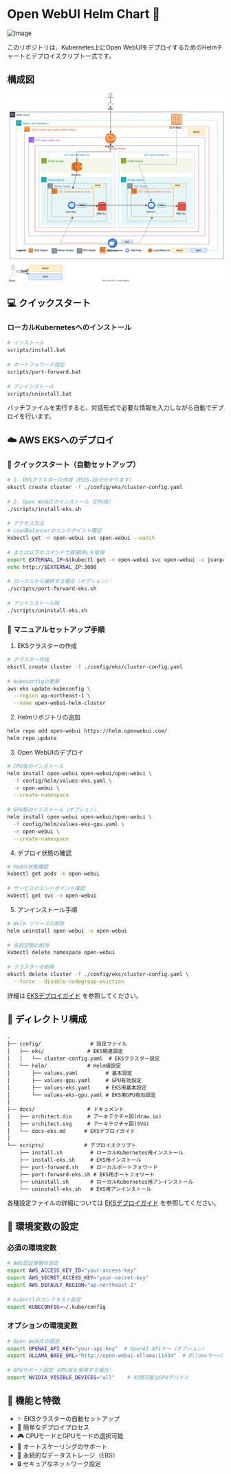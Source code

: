 # Open WebUI Helm Chart 🚀

![Image](https://github.com/user-attachments/assets/6b896cc6-34d4-402c-b407-7ba20b0c1afb)

このリポジトリは、Kubernetes上にOpen WebUIをデプロイするためのHelmチャートとデプロイスクリプト一式です。

## 構成図

![](docs/architect.svg)


## 💻 クイックスタート

### ローカルKubernetesへのインストール

```bash
# インストール
scripts/install.bat

# ポートフォワード設定
scripts/port-forward.bat

# アンインストール
scripts/uninstall.bat
```

バッチファイルを実行すると、対話形式で必要な情報を入力しながら自動でデプロイを行います。

## ☁️ AWS EKSへのデプロイ

### 🚀 クイックスタート（自動セットアップ）

```bash
# 1. EKSクラスターの作成（約15-20分かかります）
eksctl create cluster -f ./config/eks/cluster-config.yaml

# 2. Open WebUIのインストール（CPU版）
./scripts/install-eks.sh

# アクセス方法
# LoadBalancerのエンドポイント確認
kubectl get -n open-webui svc open-webui --watch

# または以下のコマンドで直接URLを取得
export EXTERNAL_IP=$(kubectl get -n open-webui svc open-webui -o jsonpath="{.status.loadBalancer.ingress[0].hostname}")
echo http://$EXTERNAL_IP:3000

# ローカルから接続する場合（オプション）：
./scripts/port-forward-eks.sh

# アンインストール時
./scripts/uninstall-eks.sh
```

### 📝 マニュアルセットアップ手順

1. EKSクラスターの作成

```bash
# クラスター作成
eksctl create cluster -f ./config/eks/cluster-config.yaml

# kubeconfigの更新
aws eks update-kubeconfig \
  --region ap-northeast-1 \
  --name open-webui-helm-cluster
```

2. Helmリポジトリの追加

```bash
helm repo add open-webui https://helm.openwebui.com/
helm repo update
```

3. Open WebUIのデプロイ

```bash
# CPU版のインストール
helm install open-webui open-webui/open-webui \
  -f config/helm/values-eks.yaml \
  -n open-webui \
  --create-namespace

# GPU版のインストール（オプション）
helm install open-webui open-webui/open-webui \
  -f config/helm/values-eks-gpu.yaml \
  -n open-webui \
  --create-namespace
```

4. デプロイ状態の確認

```bash
# Podの状態確認
kubectl get pods -n open-webui

# サービスのエンドポイント確認
kubectl get svc -n open-webui
```

5. アンインストール手順

```bash
# Helm リリースの削除
helm uninstall open-webui -n open-webui

# 名前空間の削除
kubectl delete namespace open-webui

# クラスターの削除
eksctl delete cluster -f ./config/eks/cluster-config.yaml \
  --force --disable-nodegroup-eviction
```

詳細は [EKSデプロイガイド](docs-eks.md) を参照してください。

## 📁 ディレクトリ構成

```
.
├── config/                # 設定ファイル
│   ├── eks/              # EKS関連設定
│   │   └── cluster-config.yaml  # EKSクラスター設定
│   └── helm/             # Helm値設定
│       ├── values.yaml         # 基本設定
│       ├── values-gpu.yaml     # GPU有効設定
│       ├── values-eks.yaml     # EKS用基本設定
│       └── values-eks-gpu.yaml # EKS用GPU有効設定
│
├── docs/                 # ドキュメント
│   ├── architect.dio     # アーキテクチャ図(draw.io)
│   ├── architect.svg     # アーキテクチャ図(SVG)
│   └── docs-eks.md      # EKSデプロイガイド
│
└── scripts/             # デプロイスクリプト
    ├── install.sh         # ローカルKubernetes用インストール
    ├── install-eks.sh     # EKS用インストール
    ├── port-forward.sh    # ローカルポートフォワード
    ├── port-forward-eks.sh # EKS用ポートフォワード
    ├── uninstall.sh       # ローカルKubernetes用アンインストール
    └── uninstall-eks.sh   # EKS用アンインストール
```

各種設定ファイルの詳細については [EKSデプロイガイド](docs-eks.md) を参照してください。

## 🔧 環境変数の設定

### 必須の環境変数

```bash
# AWS認証情報の設定
export AWS_ACCESS_KEY_ID="your-access-key"
export AWS_SECRET_ACCESS_KEY="your-secret-key"
export AWS_DEFAULT_REGION="ap-northeast-1"

# kubectlのコンテキスト設定
export KUBECONFIG=~/.kube/config
```

### オプションの環境変数

```bash
# Open WebUIの設定
export OPENAI_API_KEY="your-api-key"  # OpenAI APIキー（オプション）
export OLLAMA_BASE_URL="http://open-webui-ollama:11434"  # Ollamaサーバーのアドレス

# GPUサポート設定（GPU版を使用する場合）
export NVIDIA_VISIBLE_DEVICES="all"    # 利用可能なGPUデバイス
```

## 🌟 機能と特徴

- ✨ EKSクラスターの自動セットアップ
- 🚀 簡単なデプロイプロセス
- 🎮 CPUモードとGPUモードの選択可能
- 🔄 オートスケーリングのサポート
- 💾 永続的なデータストレージ（EBS）
- 🔒 セキュアなネットワーク設定
